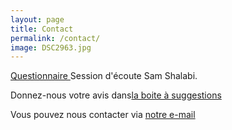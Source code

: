 ```yaml
---
layout: page
title: Contact
permalink: /contact/
image: DSC2963.jpg
---
```


<a href="https://docs.google.com/forms/d/e/1FAIpQLSeMuGduHI20ZNYtf_5kYa-9WphJaYHUNxiTFegaFf3SAyFzdQ/viewform" target="_blank">Questionnaire
</a> Session d'écoute Sam Shalabi.
<br>

Donnez-nous votre avis dans<a href="https://docs.google.com/forms/d/e/1FAIpQLSfyrPyKtBmTGzf7nJ98gjlHnXa4moSguP8rfO07iK-Pnl8fhw/viewform" target="_blank">la boite à suggestions
</a>
<br>

Vous pouvez nous contacter via [notre e-mail](mailto:info@sessionsmarteau.com)



